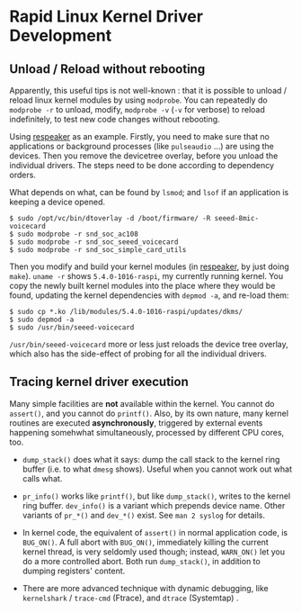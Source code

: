 # Rapid Linux Kernel Driver Development

## Unload / Reload without rebooting

Apparently, this useful tips is not well-known : that it is possible to unload / reload linux kernel modules by using `modprobe`.
You can repeatedly do `modprobe -r` to unload, modify, `modprobe -v` (`-v` for verbose) to reload indefinitely, to test new code changes
without rebooting.

Using [respeaker](https://github.com/respeaker/seeed-voicecard) as an example. Firstly, you need to make sure that
no applications or background processes (like `pulseaudio` ...) are using the devices. Then you remove the devicetree
overlay, before you unload the individual drivers. The steps need to be done according to dependency orders.

What depends on what, can be found by `lsmod`; and `lsof` if an application is keeping a device opened.

```
$ sudo /opt/vc/bin/dtoverlay -d /boot/firmware/ -R seeed-8mic-voicecard
$ sudo modprobe -r snd_soc_ac108
$ sudo modprobe -r snd_soc_seeed_voicecard
$ sudo modprobe -r snd_soc_simple_card_utils
```

Then you modify and build your kernel modules (in [respeaker](https://github.com/respeaker/seeed-voicecard), by just doing `make`).
`uname -r` shows `5.4.0-1016-raspi`, my currently running kernel. You copy the newly built kernel modules into the place where
they would be found, updating the kernel dependencies with `depmod -a`, and re-load them:

```
$ sudo cp *.ko /lib/modules/5.4.0-1016-raspi/updates/dkms/
$ sudo depmod -a
$ sudo /usr/bin/seeed-voicecard
```

`/usr/bin/seeed-voicecard` more or less just reloads the device tree overlay, which also has the side-effect of probing for all the individual drivers.

## Tracing kernel driver execution

Many simple facilities are **not** available within the kernel. You cannot do `assert()`, and you cannot do `printf()`. Also, by its own nature,
many kernel routines are executed **asynchronously**, triggered by external events happening somehwhat simultaneously, processed by different CPU cores, too.

- `dump_stack()` does what it says: dump the call stack to the kernel ring buffer (i.e. to what `dmesg` shows). Useful when you cannot work out what calls what.

- `pr_info()` works like `printf()`, but like `dump_stack()`, writes to the kernel ring buffer. `dev_info()` is a variant which prepends device name.
Other variants of `pr_*()` and `dev_*()` exist. See `man 2 syslog` for details.

- In kernel code, the equivalent of `assert()` in normal application code, is `BUG_ON()`. A full abort with `BUG_ON()`, immediately killing
the current kernel thread, is very seldomly used though; instead, `WARN_ON()` let you do a more controlled abort. Both run `dump_stack()`,
in addition to dumping registers' content.

- There are more advanced technique with dynamic debugging, like `kernelshark` / `trace-cmd` (Ftrace), and `dtrace` (Systemtap) .